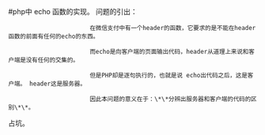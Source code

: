 #php中 echo 函数的实现。
问题的引出：
                           
                           在微信支付中有一个header的函数，它要求的是不能在header函数的前面有任何的echo的东西。
                           
                           而echo是向客户端的页面输出代码，header从道理上来说和客户端是没有任何的交集的。 
                           
                           但是PHP却是逐句执行的，也就是说 echo出代码之后，这是客户端。 header这是服务器。
                           
                           因此本问题的意义在于：\*\*分辨出服务器和客户端的代码的区别\*\*。
                
占坑。
